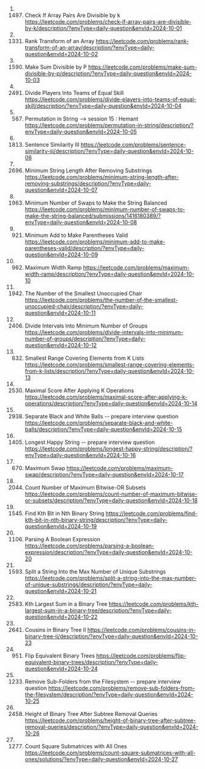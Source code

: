 1. 1497. Check If Array Pairs Are Divisible by k
https://leetcode.com/problems/check-if-array-pairs-are-divisible-by-k/description/?envType=daily-question&envId=2024-10-01
2. 1331. Rank Transform of an Array
https://leetcode.com/problems/rank-transform-of-an-array/description/?envType=daily-question&envId=2024-10-02
3. 1590. Make Sum Divisible by P
https://leetcode.com/problems/make-sum-divisible-by-p/description/?envType=daily-question&envId=2024-10-03
4. 2491. Divide Players Into Teams of Equal Skill
https://leetcode.com/problems/divide-players-into-teams-of-equal-skill/description/?envType=daily-question&envId=2024-10-04
5. 567. Permutation in String --> session 15 : Hemant
https://leetcode.com/problems/permutation-in-string/description/?envType=daily-question&envId=2024-10-05
6. 1813. Sentence Similarity III
https://leetcode.com/problems/sentence-similarity-iii/description/?envType=daily-question&envId=2024-10-06
7. 2696. Minimum String Length After Removing Substrings
https://leetcode.com/problems/minimum-string-length-after-removing-substrings/description/?envType=daily-question&envId=2024-10-07
8. 1963. Minimum Number of Swaps to Make the String Balanced
https://leetcode.com/problems/minimum-number-of-swaps-to-make-the-string-balanced/submissions/1416180389/?envType=daily-question&envId=2024-10-08
9. 921. Minimum Add to Make Parentheses Valid
https://leetcode.com/problems/minimum-add-to-make-parentheses-valid/description/?envType=daily-question&envId=2024-10-09
10. 962. Maximum Width Ramp
https://leetcode.com/problems/maximum-width-ramp/description/?envType=daily-question&envId=2024-10-10
11. 1942. The Number of the Smallest Unoccupied Chair
https://leetcode.com/problems/the-number-of-the-smallest-unoccupied-chair/description/?envType=daily-question&envId=2024-10-11
12. 2406. Divide Intervals Into Minimum Number of Groups
https://leetcode.com/problems/divide-intervals-into-minimum-number-of-groups/description/?envType=daily-question&envId=2024-10-12
13. 632. Smallest Range Covering Elements from K Lists
https://leetcode.com/problems/smallest-range-covering-elements-from-k-lists/description/?envType=daily-question&envId=2024-10-13
14. 2530. Maximal Score After Applying K Operations
https://leetcode.com/problems/maximal-score-after-applying-k-operations/description/?envType=daily-question&envId=2024-10-14
15. 2938. Separate Black and White Balls -- prepare interview question
https://leetcode.com/problems/separate-black-and-white-balls/description/?envType=daily-question&envId=2024-10-15
16. 1405. Longest Happy String -- prepare interview question
https://leetcode.com/problems/longest-happy-string/description/?envType=daily-question&envId=2024-10-16
17. 670. Maximum Swap
https://leetcode.com/problems/maximum-swap/description/?envType=daily-question&envId=2024-10-17
18. 2044. Count Number of Maximum Bitwise-OR Subsets
https://leetcode.com/problems/count-number-of-maximum-bitwise-or-subsets/description/?envType=daily-question&envId=2024-10-18
19. 1545. Find Kth Bit in Nth Binary String
https://leetcode.com/problems/find-kth-bit-in-nth-binary-string/description/?envType=daily-question&envId=2024-10-19
20. 1106. Parsing A Boolean Expression
https://leetcode.com/problems/parsing-a-boolean-expression/description/?envType=daily-question&envId=2024-10-20
21. 1593. Split a String Into the Max Number of Unique Substrings
https://leetcode.com/problems/split-a-string-into-the-max-number-of-unique-substrings/description/?envType=daily-question&envId=2024-10-21
22. 2583. Kth Largest Sum in a Binary Tree
https://leetcode.com/problems/kth-largest-sum-in-a-binary-tree/description/?envType=daily-question&envId=2024-10-22
23. 2641. Cousins in Binary Tree II
https://leetcode.com/problems/cousins-in-binary-tree-ii/description/?envType=daily-question&envId=2024-10-23
24. 951. Flip Equivalent Binary Trees
https://leetcode.com/problems/flip-equivalent-binary-trees/description/?envType=daily-question&envId=2024-10-24
25. 1233. Remove Sub-Folders from the Filesystem -- prepare interview question
https://leetcode.com/problems/remove-sub-folders-from-the-filesystem/description/?envType=daily-question&envId=2024-10-25
26. 2458. Height of Binary Tree After Subtree Removal Queries
https://leetcode.com/problems/height-of-binary-tree-after-subtree-removal-queries/description/?envType=daily-question&envId=2024-10-26
27. 1277. Count Square Submatrices with All Ones
https://leetcode.com/problems/count-square-submatrices-with-all-ones/solutions/?envType=daily-question&envId=2024-10-27
